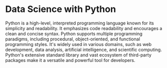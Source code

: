 # Data Science with Python

Python is a high-level, interpreted programming language known for its simplicity and readability. It emphasizes code readability and encourages a clean and concise syntax. Python supports multiple programming paradigms, including procedural, object-oriented, and functional programming styles. It's widely used in various domains, such as web development, data analysis, artificial intelligence, and scientific computing. Python's extensive standard library and vast ecosystem of third-party packages make it a versatile and powerful tool for developers.
